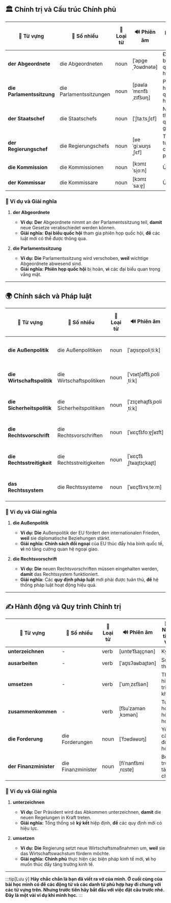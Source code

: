 ## **🏛️ Chính trị và Cấu trúc Chính phủ**

|**📜 Từ vựng**|**📌 Số nhiều**|**📖 Loại từ**|**🔊 Phiên âm**|**🇻🇳 Nghĩa tiếng Việt**|
|---|---|---|---|---|
|**der Abgeordnete**|die Abgeordneten|noun|[ˈapɡeˌʔoʁdnətə]|Đại biểu quốc hội|
|**die Parlamentssitzung**|die Parlamentssitzungen|noun|[paʁlaˈmɛnt͡sˌzɪt͡sʊŋ]|Phiên họp quốc hội|
|**der Staatschef**|die Staatschefs|noun|[ˈʃtaːtsˌʃɛf]|Nguyên thủ quốc gia|
|**der Regierungschef**|die Regierungschefs|noun|[ʁeˈɡiːʁʊŋsˌʃɛf]|Thủ tướng chính phủ|
|**die Kommission**|die Kommissionen|noun|[kɔmɪˈsi̯oːn]|Ủy ban|
|**der Kommissar**|die Kommissare|noun|[kɔmɪˈsaːɐ̯]|Ủy viên|

### **📌 Ví dụ và Giải nghĩa**

1. **der Abgeordnete**
    
    - **Ví dụ:** **Der** Abgeordnete nimmt an der Parlamentssitzung teil, **damit** neue Gesetze verabschiedet werden können.
    - **Giải nghĩa:** **Đại biểu quốc hội** tham gia phiên họp quốc hội, **để** các luật mới có thể được thông qua.
2. **die Parlamentssitzung**
    
    - **Ví dụ:** **Die** Parlamentssitzung wird verschoben, **weil** wichtige Abgeordnete abwesend sind.
    - **Giải nghĩa:** **Phiên họp quốc hội** bị hoãn, **vì** các đại biểu quan trọng vắng mặt.

---

## **🌍 Chính sách và Pháp luật**

|**📜 Từ vựng**|**📌 Số nhiều**|**📖 Loại từ**|**🔊 Phiên âm**|**🇻🇳 Nghĩa tiếng Việt**|
|---|---|---|---|---|
|**die Außenpolitik**|die Außenpolitiken|noun|[ˈaʊ̯sn̩poliˌtiːk]|Chính sách đối ngoại|
|**die Wirtschaftspolitik**|die Wirtschaftspolitiken|noun|[ˈvɪʁtʃaft͡sˌpoliˌtiːk]|Chính sách kinh tế|
|**die Sicherheitspolitik**|die Sicherheitspolitiken|noun|[ˈzɪçɐhaɪ̯t͡sˌpoliˌtiːk]|Chính sách an ninh|
|**die Rechtsvorschrift**|die Rechtsvorschriften|noun|[ˈʁɛçt͡sfoːɐ̯ʃʁɪft]|Quy định pháp luật|
|**die Rechtsstreitigkeit**|die Rechtsstreitigkeiten|noun|[ˈʁɛçt͡sˌʃtʁaɪ̯tɪçkaɪ̯t]|Tranh chấp pháp lý|
|**das Rechtssystem**|die Rechtssysteme|noun|[ˈʁɛçt͡sʏsˌteːm]|Hệ thống pháp luật|

### **📌 Ví dụ và Giải nghĩa**

1. **die Außenpolitik**
    
    - **Ví dụ:** **Die** Außenpolitik der EU fördert den internationalen Frieden, **weil** sie diplomatische Beziehungen stärkt.
    - **Giải nghĩa:** **Chính sách đối ngoại** của EU thúc đẩy hòa bình quốc tế, **vì** nó tăng cường quan hệ ngoại giao.
2. **die Rechtsvorschrift**
    
    - **Ví dụ:** **Die** neuen Rechtsvorschriften müssen eingehalten werden, **damit** das Rechtssystem funktioniert.
    - **Giải nghĩa:** Các **quy định pháp luật** mới phải được tuân thủ, **để** hệ thống pháp luật hoạt động hiệu quả.

---

## **✍️ Hành động và Quy trình Chính trị**

|**📜 Từ vựng**|**📌 Số nhiều**|**📖 Loại từ**|**🔊 Phiên âm**|**🇻🇳 Nghĩa tiếng Việt**|
|---|---|---|---|---|
|**unterzeichnen**|-|verb|[ʊntɐˈt͡saɪ̯çnən]|Ký kết|
|**ausarbeiten**|-|verb|[ˈaʊ̯sʔaʁbaɪ̯tən]|Soạn thảo|
|**umsetzen**|-|verb|[ˈʊmˌzɛt͡sən]|Thực hiện, triển khai|
|**zusammenkommen**|-|verb|[t͡suˈzamənˌkɔmən]|Tụ họp, hội họp|
|**die Forderung**|die Forderungen|noun|[ˈfɔʁdəʁʊŋ]|Yêu cầu, đòi hỏi|
|**der Finanzminister**|die Finanzminister|noun|[fiˈnant͡smiˌnɪstɐ]|Bộ trưởng tài chính|

### **📌 Ví dụ và Giải nghĩa**

1. **unterzeichnen**
    
    - **Ví dụ:** Der Präsident wird das Abkommen unterzeichnen, **damit** die neuen Regelungen in Kraft treten.
    - **Giải nghĩa:** Tổng thống sẽ **ký kết** hiệp định, **để** các quy định mới có hiệu lực.
2. **umsetzen**
    
    - **Ví dụ:** **Die** Regierung setzt neue Wirtschaftsmaßnahmen um, **weil** sie das Wirtschaftswachstum fördern möchte.
    - **Giải nghĩa:** **Chính phủ** thực hiện các biện pháp kinh tế mới, **vì** họ muốn thúc đẩy tăng trưởng kinh tế.



---
:::tip[Lưu ý]
**Hãy chắc chắn là bạn đã viết ra vở của mình. Ở cuối cùng của bài học mình có để các động từ và các danh từ phù hợp hay đi chung với các từ vựng trên. Nhưng trước tiên hãy bắt đầu với việc đặt câu trước nhé. Đây là một vài ví dụ khi mình học.**
:::